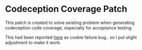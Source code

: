 # Codeception Coverage Patch

This patch is created to solve existing problem when generating codeception code coverage, especially for acceptance testing.

This had been reported [here](https://github.com/Codeception/Codeception/issues/845) as cookie failure bug.. so I put slight adjustment to make it work.
